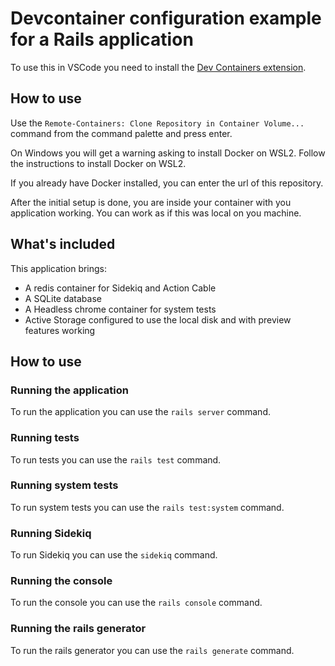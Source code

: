 # Devcontainer configuration example for a Rails application

To use this in VSCode you need to install the
[Dev Containers extension](https://marketplace.visualstudio.com/items?itemName=ms-vscode-remote.remote-containers).

## How to use

Use the `Remote-Containers: Clone Repository in Container Volume...` command from the command palette and press enter.

On Windows you will get a warning asking to install Docker on WSL2. Follow the instructions to install Docker on WSL2.

If you already have Docker installed, you can enter the url of this repository.

After the initial setup is done, you are inside your container with you application working. You can work as if this
was local on you machine.

## What's included

This application brings:

* A redis container for Sidekiq and Action Cable
* A SQLite database
* A Headless chrome container for system tests
* Active Storage configured to use the local disk and with preview features working

## How to use

### Running the application

To run the application you can use the `rails server` command.

### Running tests

To run tests you can use the `rails test` command.

### Running system tests

To run system tests you can use the `rails test:system` command.

### Running Sidekiq

To run Sidekiq you can use the `sidekiq` command.

### Running the console

To run the console you can use the `rails console` command.

### Running the rails generator

To run the rails generator you can use the `rails generate` command.
